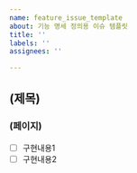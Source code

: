 ```yaml
---
name: feature_issue_template
about: 기능 명세 정의용 이슈 템플릿
title: ''
labels: ''
assignees: ''

---
```


## (제목)
### (페이지)
- [ ] 구현내용1
- [ ] 구현내용2
